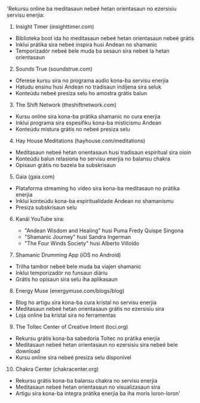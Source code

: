 'Rekursu online ba meditasaun nebeé hetan orientasaun no ezersisiu servisu enerjia:

1. Insight Timer (insighttimer.com)
- Biblioteka boot ida ho meditasaun nebeé hetan orientasaun nebeé grátis
- Inklui prátika sira nebeé inspira husi Andean no shamanic
- Temporizadór nebeé bele muda ba sesaun sira nebeé la hetan orientasaun

2. Sounds True (soundstrue.com)
- Oferese kursu sira no programa audio kona-ba servisu enerjia
- Hatudu ensinu husi Andean no tradisaun indíjena sira seluk
- Konteúdu nebeé presiza selu ho amostra grátis balun

3. The Shift Network (theshiftnetwork.com)
- Kursu online sira kona-ba prátika shamanic no cura enerjia
- Inklui programa sira espesífiku kona-ba misticismu Andean
- Konteúdu mistura grátis no nebeé presiza selu

4. Hay House Meditations (hayhouse.com/meditations)
- Meditasaun nebeé hetan orientasaun husi tradisaun espiritual sira oioin
- Konteúdu balun relasiona ho servisu enerjia no balansu chakra
- Opisaun grátis no bazeia ba subskrisaun

5. Gaia (gaia.com)
- Plataforma streaming ho vídeo sira kona-ba meditasaun no prátika enerjia
- Inklui konteúdu kona-ba espiritualidade Andean no shamanismu
- Presiza subskrisaun selu

6. Kanál YouTube sira:
   - "Andean Wisdom and Healing" husi Puma Fredy Quispe Singona
   - "Shamanic Journey" husi Sandra Ingerman
   - "The Four Winds Society" husi Alberto Villoldo

7. Shamanic Drumming App (iOS no Android)
- Trilha tambor nebeé bele muda ba viajen shamanic
- Inklui temporizadór no funsaun diáriu
- Grátis ho opisaun sira selu iha aplikasaun

8. Energy Muse (energymuse.com/blogs/blog)
- Blog ho artigu sira kona-ba cura kristal no servisu enerjia
- Meditasaun nebeé hetan orientasaun grátis no ezersisiu sira
- Loja online ba kristal sira no ferramentas

9. The Toltec Center of Creative Intent (toci.org)
- Rekursu grátis kona-ba sabedoria Toltec no prátika enerjia
- Meditasaun nebeé hetan orientasaun no ezersisiu sira nebeé bele download
- Kursu online sira nebeé presiza selu disponível

10. Chakra Center (chakracenter.org)
- Rekursu grátis kona-ba balansu chakra no servisu enerjia
- Meditasaun nebeé hetan orientasaun no visualizasaun sira
- Artigu sira kona-ba integra prátika enerjia ba iha moris loron-loron'